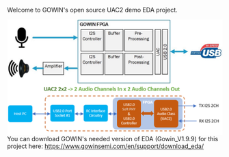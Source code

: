 Welcome to GOWIN's open source UAC2 demo EDA project. 

<img src="pic/UAC2_I2S.jpg" align="right">

<img src="pic/UAC2 Ref Design.png" align="right">

You can download GOWIN's needed version of EDA (Gowin_V1.9.9) for this project here: https://www.gowinsemi.com/en/support/download_eda/
